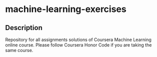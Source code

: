 # machine-learning-exercises

## Description
Repository for all assignments solutions of Coursera Machine Learning online course.
Please follow Coursera Honor Code if you are taking the same course.

